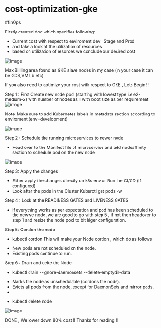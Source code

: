 # cost-optimization-gke
#finOps

Firstly created doc which specifies following:
 - Current cost with respect to enviroment dev , Stage and Prod
 - and take a look at the utilization of resources
 - based on utilization of resorces we conclude our desired cost

![image](https://github.com/Shubham2194/cost-optimization-gke/assets/83746560/b1e8d9b6-c729-41dd-9f67-d8a50a74fad3)


Max Billling area found as GKE slave nodes in my case (in your case it can be GCS,VM,Lb etc) 

If you also need to optimize your cost with respect to GKE , Lets Begin !!



Step 1 :
	First Create new node pool (starting with lowest type i.e e2-medium-2) with number of nodes as 1 with boot size as per requirement
 ![image](https://github.com/Shubham2194/cost-optimization-gke/assets/83746560/e78ce62b-8f61-4713-a4ef-2a19dc5022e2)

 

Note: Make sure to add  Kubernetes labels  in metadata section according to enviroment 
(env=development)


![image](https://github.com/Shubham2194/cost-optimization-gke/assets/83746560/d28ec4ae-a295-42d5-8897-30da9005af5d)



Step 2 : Schedule the running microservices to newer node
- Head over to the Manifest file of microservice and add nodeaffinity section to schedule pod on the new node



![image](https://github.com/Shubham2194/cost-optimization-gke/assets/83746560/4ee6d7d1-2e47-4813-926d-dca99bea6923)



Step 3: Apply the changes
- Either apply the changes directly on k8s env or Run the CI/CD (if configured)
- Look after the pods in the Cluster
  Kuberctl get pods -w


 Step 4 : Look at the  READINESS GATES and LIVENESS GATES
 - if everything works as per expectation  and pod has been scheduled to the newwe node ,we are good to go with step 5 , if not then headover to step 1 and resize the node pool to bit higer configuration.

Step 5: Condon the node 
 - kubectl cordon  <node name >
 This will make your Node cordon , which do as follows

* New pods are not scheduled on the node.
* Existing pods continue to run.

Step 6 : Drain and delte the Node
- kubectl drain <node name> --ignore-daemonsets --delete-emptydir-data

* Marks the node as unschedulable (cordons the node).
* Evicts all pods from the node, except for DaemonSets and mirror pods.
* 
- kubectl delete node <node name>


![image](https://github.com/Shubham2194/cost-optimization-gke/assets/83746560/8f9e2495-47a2-4628-9e14-8073fd6ce46f)

 
	
DONE , We lower down 80% cost !!
Thanks for reading !!

